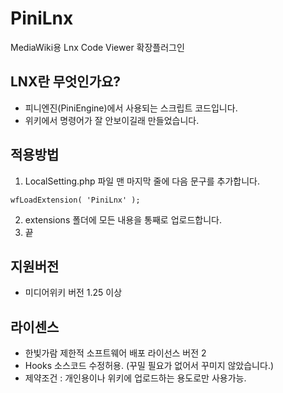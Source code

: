 # PiniLnx
 MediaWiki용 Lnx Code Viewer 확장플러그인

## LNX란 무엇인가요?
- 피니엔진(PiniEngine)에서 사용되는 스크립트 코드입니다.
- 위키에서 명령어가 잘 안보이길래 만들었습니다.

## 적용방법
1. LocalSetting.php 파일 맨 마지막 줄에 다음 문구를 추가합니다.
```
wfLoadExtension( 'PiniLnx' );
```

2. extensions 폴더에 모든 내용을 통째로 업로드합니다.
3. 끝

## 지원버전
- 미디어위키 버전 1.25 이상

## 라이센스
- 한빛가람 제한적 소프트웨어 배포 라이선스 버전 2
- Hooks 소스코드 수정허용. (꾸밀 필요가 없어서 꾸미지 않았습니다.)
- 제약조건 : 개인용이나 위키에 업로드하는 용도로만 사용가능.